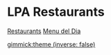 # LPA Restaurants

[Restaurants](index.md)
[Menu del Dia](menudeldia.md)

[gimmick:theme (inverse: false)](journal)

<!-- [gimmick:ThemeChooser](Change theme) -->
